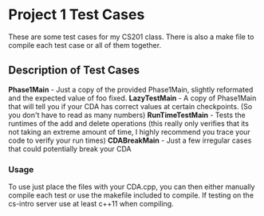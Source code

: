 # Project 1 Test Cases
These are some test cases for my CS201 class. There is also a make file to compile each test case or all of them together.
## Description of Test Cases
**Phase1Main** - Just a copy of the provided Phase1Main, slightly reformated and the expected value of foo fixed.
**LazyTestMain** - A copy of Phase1Main that will tell you if your CDA has correct values at certain checkpoints. (So you don't have to read as many numbers)
**RunTimeTestMain** - Tests the runtimes of the add and delete operations (this really only verifies that its not taking an extreme amount of time, I highly recommend you trace your code to verify your run times)
**CDABreakMain** - Just a few irregular cases that could potentially break your CDA

### Usage
To use just place the files with your CDA.cpp, you can then either manually compile each test or use the makefile included to compile. 
If testing on the cs-intro server use at least c++11 when compiling.
